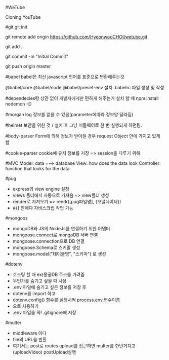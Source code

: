 #WeTube

Cloning YouTube

#git
git init

git remote add origin https://github.com/HyeonwooCHOI/wetube.git

git add .

git commit -m "Initial Commit"

git push origin master

#babel
babel은 최신 javascript 언어를 표준으로 변환해주는것

@babel/core @babel/node @babel/preset-env 설치
.babelrc 파일 생성 및 작성

#dependecies랑 상관 없이 개발자에게만 편하게 해주는거 설치 할 때
npm install nodemon -D

#morgan
log 정보를 얻을 수 있음(parameter에따라 정보양 달라짐)

#helmet
보안을 위한 것 / 설치 후 그냥 미들웨어로 한 번 실행되게 하면됨.

#body-parser
Form에 의해 정보가 받아질 경우 request Object 안에 가지고 있게 함

#cookie-parser
cookie에 유저 정보를 저장 => session을 다루기 위해

#MVC
Model: data ===> database
View: how does the data look
Controller: function that looks for the data

#pug

- express의 view engine 설정
- views 폴더에서 자동으로 가져옴 => view폴더 생성
- render로 가져오기 => rendr([pug파일명], {보낼데이터})
- #{} 안에다 자바스크립 작업 가능

#mongoos

- mongoDB와 JS의 NodeJs를 연결하기 위한 어댑터
- mongoose.connect로 mongoDB 서버 연결
- mongoose.connection으로 DB 연결
- mongoose.Schema로 스키말 생성
- mongoose.model("테이블명", "스키마") 로 생성

#dotenv

- 호스팅 할 때 ex)몽공DB 주소를 가려줌
- 무언가를 숨기고 싶을 때 사용
- .env 파일에 숨기고 싶은 정보를 저장 후
- dotenv를 import 하고
- dotenv.config() 함수를 실행시켜 process.env.변수이름
- 으로 사용하기
- .env 파일을 꼭! .gitignore에 저장

#multer

- middleware 이다
- file의 URL을 반환
- 여기서는 post로 routes.upload를 접근하면
  multer를 한번거치고(uploadVideo) postUpload실행

